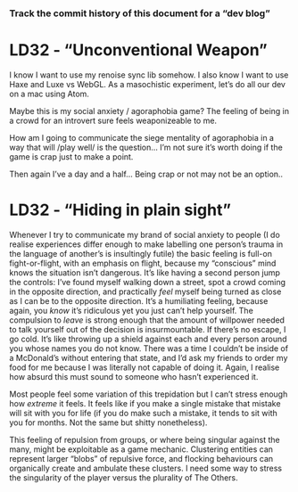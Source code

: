 ### Track the commit history of this document for a “dev blog”

# LD32 - “Unconventional Weapon”

I know I want to use my renoise sync lib somehow.
I also know I want to use Haxe and Luxe vs WebGL.
As a masochistic experiment, let’s do all our dev on a mac using Atom.

Maybe this is my social anxiety / agoraphobia game? The feeling of being in a crowd for an introvert sure feels weaponizeable to me.

How am I going to communicate the siege mentality of agoraphobia in a way that will /play well/ is the question… I’m not sure it’s worth doing if the game is crap just to make a point.

Then again I’ve a day and a half… Being crap or not may not be an option..

# LD32 - “Hiding in plain sight”

Whenever I try to communicate my brand of social anxiety to people (I do realise experiences differ enough to make labelling one person’s trauma in the language of another’s is insultingly futile) the basic feeling is full-on fight-or-flight, with an emphasis on flight, because my “conscious” mind knows the situation isn’t dangerous. It’s like having a second person jump the controls: I’ve found myself walking down a street, spot a crowd coming in the opposite direction, and practically *feel* myself being turned as close as I can be to the opposite direction. It’s a humiliating feeling, because again, you *know* it’s ridiculous yet you just can’t help yourself. The compulsion to *leave* is strong enough that the amount of willpower needed to talk yourself out of the decision is insurmountable. If there’s no escape, I go cold. It’s like throwing up a shield against each and every person around you whose names you do not know. There was a time I couldn’t be inside of a McDonald’s without entering that state, and I’d ask my friends to order my food for me because I was literally not capable of doing it. Again, I realise how absurd this must sound to someone who hasn’t experienced it. 

Most people feel some variation of this trepidation but I can’t stress enough how *extreme* it feels. It feels like if you make a single mistake that mistake will sit with you for life (if you do make such a mistake, it tends to sit with you for months. Not the same but shitty nonetheless).

This feeling of repulsion from groups, or where being singular against the many, might be exploitable as a game mechanic. Clustering entities can represent larger “blobs” of repulsive force, and flocking behaviours can organically create and ambulate these clusters. I need some way to stress the singularity of the player versus the plurality of The Others.